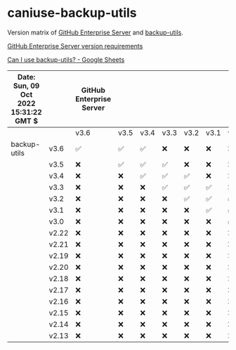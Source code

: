 # caniuse-backup-utils

Version matrix of [GitHub Enterprise Server](https://docs.github.com/en/enterprise-server@3.6/admin/all-releases) and [backup-utils](https://github.com/github/backup-utils).

[GitHub Enterprise Server version requirements](https://github.com/github/backup-utils/blob/master/docs/requirements.md#github-enterprise-server-version-requirements)

[Can I use backup-utils? - Google Sheets](https://docs.google.com/spreadsheets/d/1L78xOOjCm-j3r3cRj-gLFwosfoqw1d6-hmz2MPZmUsA/edit#gid=0)

| Date: Sun, 09 Oct 2022 15:31:22 GMT $ |       | GitHub Enterprise Server |      |      |      |      |      |      |       |       |       |       |       |       |       |       |       |       |
|---------------------------------------|-------|--------------------------|------|------|------|------|------|------|-------|-------|-------|-------|-------|-------|-------|-------|-------|-------|
|                                       |       | v3.6                     | v3.5 | v3.4 | v3.3 | v3.2 | v3.1 | v3.0 | v2.22 | v2.21 | v2.19 | v2.20 | v2.18 | v2.17 | v2.16 | v2.15 | v2.14 | v2.13 |
| backup-utils                          | v3.6  | ✅                        | ✅    | ✅    | ❌    | ❌    | ❌    | ❌    | ❌     | ❌     | ❌     | ❌     | ❌     | ❌     | ❌     | ❌     | ❌     | ❌     |
|                                       | v3.5  | ❌                        | ✅    | ✅    | ✅    | ❌    | ❌    | ❌    | ❌     | ❌     | ❌     | ❌     | ❌     | ❌     | ❌     | ❌     | ❌     | ❌     |
|                                       | v3.4  | ❌                        | ❌    | ✅    | ✅    | ✅    | ❌    | ❌    | ❌     | ❌     | ❌     | ❌     | ❌     | ❌     | ❌     | ❌     | ❌     | ❌     |
|                                       | v3.3  | ❌                        | ❌    | ❌    | ✅    | ✅    | ✅    | ❌    | ❌     | ❌     | ❌     | ❌     | ❌     | ❌     | ❌     | ❌     | ❌     | ❌     |
|                                       | v3.2  | ❌                        | ❌    | ❌    | ❌    | ✅    | ✅    | ✅    | ❌     | ❌     | ❌     | ❌     | ❌     | ❌     | ❌     | ❌     | ❌     | ❌     |
|                                       | v3.1  | ❌                        | ❌    | ❌    | ❌    | ❌    | ✅    | ✅    | ✅     | ❌     | ❌     | ❌     | ❌     | ❌     | ❌     | ❌     | ❌     | ❌     |
|                                       | v3.0  | ❌                        | ❌    | ❌    | ❌    | ❌    | ❌    | ✅    | ✅     | ✅     | ❌     | ❌     | ❌     | ❌     | ❌     | ❌     | ❌     | ❌     |
|                                       | v2.22 | ❌                        | ❌    | ❌    | ❌    | ❌    | ❌    | ❌    | ✅     | ✅     | ✅     | ❌     | ❌     | ❌     | ❌     | ❌     | ❌     | ❌     |
|                                       | v2.21 | ❌                        | ❌    | ❌    | ❌    | ❌    | ❌    | ❌    | ❌     | ✅     | ✅     | ✅     | ❌     | ❌     | ❌     | ❌     | ❌     | ❌     |
|                                       | v2.19 | ❌                        | ❌    | ❌    | ❌    | ❌    | ❌    | ❌    | ❌     | ❌     | ✅     | ✅     | ✅     | ❌     | ❌     | ❌     | ❌     | ❌     |
|                                       | v2.20 | ❌                        | ❌    | ❌    | ❌    | ❌    | ❌    | ❌    | ❌     | ❌     | ❌     | ✅     | ✅     | ✅     | ❌     | ❌     | ❌     | ❌     |
|                                       | v2.18 | ❌                        | ❌    | ❌    | ❌    | ❌    | ❌    | ❌    | ❌     | ❌     | ❌     | ❌     | ✅     | ✅     | ✅     | ❌     | ❌     | ❌     |
|                                       | v2.17 | ❌                        | ❌    | ❌    | ❌    | ❌    | ❌    | ❌    | ❌     | ❌     | ❌     | ❌     | ❌     | ✅     | ✅     | ✅     | ❌     | ❌     |
|                                       | v2.16 | ❌                        | ❌    | ❌    | ❌    | ❌    | ❌    | ❌    | ❌     | ❌     | ❌     | ❌     | ❌     | ❌     | ✅     | ✅     | ✅     | ❌     |
|                                       | v2.15 | ❌                        | ❌    | ❌    | ❌    | ❌    | ❌    | ❌    | ❌     | ❌     | ❌     | ❌     | ❌     | ❌     | ❌     | ✅     | ✅     | ✅     |
|                                       | v2.14 | ❌                        | ❌    | ❌    | ❌    | ❌    | ❌    | ❌    | ❌     | ❌     | ❌     | ❌     | ❌     | ❌     | ❌     | ❌     | ✅     | ✅     |
|                                       | v2.13 | ❌                        | ❌    | ❌    | ❌    | ❌    | ❌    | ❌    | ❌     | ❌     | ❌     | ❌     | ❌     | ❌     | ❌     | ❌     | ❌     | ✅     |


